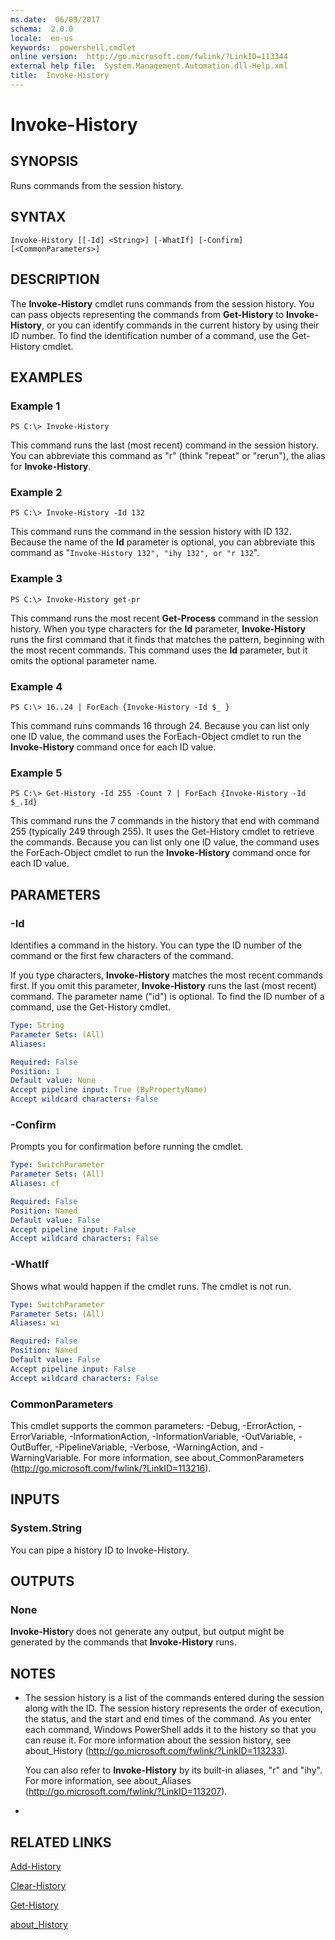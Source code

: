 ```yaml
---
ms.date:  06/09/2017
schema:  2.0.0
locale:  en-us
keywords:  powershell,cmdlet
online version:  http://go.microsoft.com/fwlink/?LinkID=113344
external help file:  System.Management.Automation.dll-Help.xml
title:  Invoke-History
---
```


# Invoke-History
## SYNOPSIS
Runs commands from the session history.
## SYNTAX

```
Invoke-History [[-Id] <String>] [-WhatIf] [-Confirm] [<CommonParameters>]
```

## DESCRIPTION
The **Invoke-History** cmdlet runs commands from the session history.
You can pass objects representing the commands from **Get-History** to **Invoke-History**, or you can identify commands in the current history by using their ID number.
To find the identification number of a command, use the Get-History cmdlet.
## EXAMPLES

### Example 1
```
PS C:\> Invoke-History
```

This command runs the last (most recent) command in the session history.
You can abbreviate this command as "r" (think "repeat" or "rerun"), the alias for **Invoke-History**.
### Example 2
```
PS C:\> Invoke-History -Id 132
```

This command runs the command in the session history with ID 132.
Because the name of the **Id** parameter is optional, you can abbreviate this command as "`Invoke-History 132", "ihy 132", or "r 132`".
### Example 3
```
PS C:\> Invoke-History get-pr
```

This command runs the most recent **Get-Process** command in the session history.
When you type characters for the **Id** parameter, **Invoke-History** runs the first command that it finds that matches the pattern, beginning with the most recent commands.
This command uses the **Id** parameter, but it omits the optional parameter name.
### Example 4
```
PS C:\> 16..24 | ForEach {Invoke-History -Id $_ }
```

This command runs commands 16 through 24.
Because you can list only one ID value, the command uses the ForEach-Object cmdlet to run the **Invoke-History** command once for each ID value.
### Example 5
```
PS C:\> Get-History -Id 255 -Count 7 | ForEach {Invoke-History -Id $_.Id}
```

This command runs the 7 commands in the history that end with command 255 (typically 249 through 255).
It uses the Get-History cmdlet to retrieve the commands.
Because you can list only one ID value, the command uses the ForEach-Object cmdlet to run the **Invoke-History** command once for each ID value.
## PARAMETERS

### -Id
Identifies a command in the history.
You can type the ID number of the command or the first few characters of the command.

If you type characters, **Invoke-History** matches the most recent commands first.
If you omit this parameter, **Invoke-History** runs the last (most recent) command.
The parameter name ("id") is optional.
To find the ID number of a command, use the Get-History cmdlet.

```yaml
Type: String
Parameter Sets: (All)
Aliases:

Required: False
Position: 1
Default value: None
Accept pipeline input: True (ByPropertyName)
Accept wildcard characters: False
```

### -Confirm
Prompts you for confirmation before running the cmdlet.

```yaml
Type: SwitchParameter
Parameter Sets: (All)
Aliases: cf

Required: False
Position: Named
Default value: False
Accept pipeline input: False
Accept wildcard characters: False
```

### -WhatIf
Shows what would happen if the cmdlet runs.
The cmdlet is not run.

```yaml
Type: SwitchParameter
Parameter Sets: (All)
Aliases: wi

Required: False
Position: Named
Default value: False
Accept pipeline input: False
Accept wildcard characters: False
```

### CommonParameters
This cmdlet supports the common parameters: -Debug, -ErrorAction, -ErrorVariable, -InformationAction, -InformationVariable, -OutVariable, -OutBuffer, -PipelineVariable, -Verbose, -WarningAction, and -WarningVariable. For more information, see about_CommonParameters (http://go.microsoft.com/fwlink/?LinkID=113216).
## INPUTS

### System.String
You can pipe a history ID to Invoke-History.
## OUTPUTS

### None
**Invoke-Histor**y does not generate any output, but output might be generated by the commands that **Invoke-History** runs.
## NOTES
* The session history is a list of the commands entered during the session along with the ID. The session history represents the order of execution, the status, and the start and end times of the command. As you enter each command, Windows PowerShell adds it to the history so that you can reuse it.  For more information about the session history, see about_History (http://go.microsoft.com/fwlink/?LinkID=113233).

  You can also refer to **Invoke-History** by its built-in aliases, "r" and "ihy".
For more information, see about_Aliases (http://go.microsoft.com/fwlink/?LinkID=113207).

*
## RELATED LINKS

[Add-History](Add-History.md)

[Clear-History](Clear-History.md)

[Get-History](Get-History.md)

[about_History](About/about_History.md)